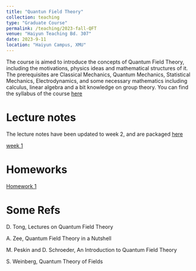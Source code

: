 ```yaml
---
title: "Quantun Field Theory"
collection: teaching
type: "Graduate Course"
permalink: /teaching/2023-fall-QFT
venue: "Haiyun Teaching Bd. 307"
date: 2023-9-11
location: "Haiyun Campus, XMU"
---
```


The course is aimed to introduce the concepts of Quantum Field Theory, including the motivations, physics ideas and mathematical structures of it. The prerequisites are Classical Mechanics, Quantum Mechanics, Statistical Mechanics, Electrodynamics, and some necessary mathematics including calculus, linear algebra and a bit knowledge on group theory. You can find the syllabus of the course [here](https://playdaye.github.io/saltyeggache/files/Syllabus.pdf)

Lecture notes
======
The lecture notes have been updated to week 2, and are packaged [here](https://pan.baidu.com/s/1Q1ira3IpwOUYlLHe9TUZbQ?pwd=dn5k)

[week 1](https://www.jianguoyun.com/p/DVWVWDsQj6P9CxjcyJoF)






Homeworks
======
[Homework 1](https://playdaye.github.io/saltyeggache/files/HW1.pdf)



Some Refs
======
D. Tong, Lectures on Quantum Field Theory

A. Zee, Quantum Field Theory in a Nutshell

M. Peskin and D. Schroeder, An Introduction to Quantum Field Theory

S. Weinberg, Quantum Theory of Fields


